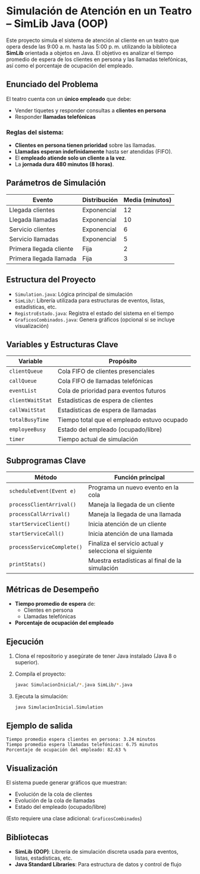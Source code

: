 

# Simulación de Atención en un Teatro – SimLib Java (OOP)

Este proyecto simula el sistema de atención al cliente en un teatro que opera desde las 9:00 a. m. hasta las 5:00 p. m. utilizando la biblioteca **SimLib** orientada a objetos en Java. El objetivo es analizar el tiempo promedio de espera de los clientes en persona y las llamadas telefónicas, así como el porcentaje de ocupación del empleado.

## Enunciado del Problema

El teatro cuenta con un **único empleado** que debe:
- Vender tiquetes y responder consultas a **clientes en persona**
- Responder **llamadas telefónicas**

### Reglas del sistema:
- **Clientes en persona tienen prioridad** sobre las llamadas.
- **Llamadas esperan indefinidamente** hasta ser atendidas (FIFO).
- El **empleado atiende solo un cliente a la vez**.
- La **jornada dura 480 minutos (8 horas)**.

## Parámetros de Simulación

| Evento                   | Distribución         | Media (minutos) |
|--------------------------|----------------------|-----------------|
| Llegada clientes         | Exponencial          | 12              |
| Llegada llamadas         | Exponencial          | 10              |
| Servicio clientes        | Exponencial          | 6               |
| Servicio llamadas        | Exponencial          | 5               |
| Primera llegada cliente  | Fija                 | 2               |
| Primera llegada llamada  | Fija                 | 3               |

## Estructura del Proyecto

- `Simulation.java`: Lógica principal de simulación
- `SimLib/`: Librería utilizada para estructuras de eventos, listas, estadísticas, etc.
- `RegistroEstado.java`: Registra el estado del sistema en el tiempo
- `GraficosCombinados.java`: Genera gráficos (opcional si se incluye visualización)

## Variables y Estructuras Clave

| Variable              | Propósito                                              |
|-----------------------|--------------------------------------------------------|
| `clientQueue`         | Cola FIFO de clientes presenciales                     |
| `callQueue`           | Cola FIFO de llamadas telefónicas                      |
| `eventList`           | Cola de prioridad para eventos futuros                 |
| `clientWaitStat`      | Estadísticas de espera de clientes                     |
| `callWaitStat`        | Estadísticas de espera de llamadas                     |
| `totalBusyTime`       | Tiempo total que el empleado estuvo ocupado            |
| `employeeBusy`        | Estado del empleado (ocupado/libre)                    |
| `timer`               | Tiempo actual de simulación                            |

## Subprogramas Clave

| Método                  | Función principal                                                |
|--------------------------|------------------------------------------------------------------|
| `scheduleEvent(Event e)` | Programa un nuevo evento en la cola                             |
| `processClientArrival()` | Maneja la llegada de un cliente                                 |
| `processCallArrival()`   | Maneja la llegada de una llamada                                |
| `startServiceClient()`   | Inicia atención de un cliente                                   |
| `startServiceCall()`     | Inicia atención de una llamada                                  |
| `processServiceComplete()`| Finaliza el servicio actual y selecciona el siguiente           |
| `printStats()`           | Muestra estadísticas al final de la simulación                  |

## Métricas de Desempeño

- **Tiempo promedio de espera** de:
  - Clientes en persona
  - Llamadas telefónicas
- **Porcentaje de ocupación del empleado**

## Ejecución

1. Clona el repositorio y asegúrate de tener Java instalado (Java 8 o superior).
2. Compila el proyecto:
   ```bash
   javac SimulacionInicial/*.java SimLib/*.java
    ```

3. Ejecuta la simulación:

   ```bash
   java SimulacionInicial.Simulation
   ```

## Ejemplo de salida

```
Tiempo promedio espera clientes en persona: 3.24 minutos
Tiempo promedio espera llamadas telefónicas: 6.75 minutos
Porcentaje de ocupación del empleado: 82.63 %
```

## Visualización

El sistema puede generar gráficos que muestran:

* Evolución de la cola de clientes
* Evolución de la cola de llamadas
* Estado del empleado (ocupado/libre)

(Esto requiere una clase adicional: `GraficosCombinados`)

## Bibliotecas

* **SimLib (OOP)**: Librería de simulación discreta usada para eventos, listas, estadísticas, etc.
* **Java Standard Libraries**: Para estructura de datos y control de flujo
